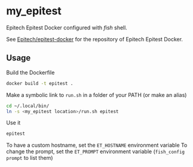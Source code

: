 # my_epitest

Epitech Epitest Docker configured with *fish* shell.

See [Epitech/epitest-docker](https://github.com/Epitech/epitest-docker) for the repository of Epitech Epitest Docker.

## Usage

Build the Dockerfile
```bash
docker build -t epitest .
```

Make a symbolic link to `run.sh` in a folder of your PATH (or make an alias)
```bash
cd ~/.local/bin/
ln -s <my_epitest location>/run.sh epitest
```

Use it
```bash
epitest
```

To have a custom hostname, set the `ET_HOSTNAME` environment variable
To change the prompt, set the `ET_PROMPT` environment variable (`fish_config prompt` to list them)
